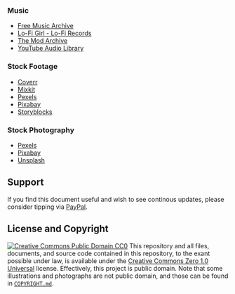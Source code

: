 ### Music
- [Free Music Archive](https://freemusicarchive.org/FAQ_For_Videos/)
- [Lo-Fi Girl - Lo-Fi Records](https://lofigirl.com/use-the-music/)
- [The Mod Archive](https://modarchive.org/index.php?terms-upload)
- [YouTube Audio Library](https://studio.youtube.com/channel/UCFcnRJ6khAdVSSRGNiSmxUg/music)
### Stock Footage
- [Coverr](https://coverr.co/)
- [Mixkit](https://mixkit.co/)
- [Pexels](https://www.pexels.com/)
- [Pixabay](https://pixabay.com/)
- [Storyblocks](https://www.storyblocks.com/)
### Stock Photography
- [Pexels](https://www.pexels.com/)
- [Pixabay](https://pixabay.com/)
- [Unsplash](https://unsplash.com/)
## Support
If you find this document useful and wish to see continous updates, please consider tipping via [PayPal](https://paypal.me/bglamours).
## License and Copyright
[![Creative Commons Public Domain CC0](https://licensebuttons.net/p/zero/1.0/80x15.png)](http://creativecommons.org/publicdomain/zero/1.0/)
This repository and all files, documents, and source code contained in this repository, to the exant possible under law, is available under the [Creative Commons Zero 1.0 Universal](http://creativecommons.org/publicdomain/zero/1.0/) license. Effectively, this project is public domain. Note that some illustrations and photographs are not public domain, and those can be found in [`COPYRIGHT.md`](./COPYRIGHT.md).
